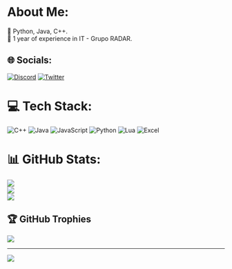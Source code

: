 # About Me:
🔧 Python, Java, C++.<br>💼 1 year of experience in IT  - Grupo RADAR.<br>


## 🌐 Socials:
[![Discord](https://img.shields.io/badge/Discord-%237289DA.svg?logo=discord&logoColor=white)](https://discordapp.com/users/661630616244322304) [![Twitter](https://img.shields.io/badge/Twitter-%231DA1F2.svg?logo=Twitter&logoColor=white)](https://twitter.com/KruItu) 

# 💻 Tech Stack:
![C++](https://img.shields.io/badge/C%2B%2B-00599C?style=for-the-badge&logo=c%2B%2B&logoColor=white) ![Java](https://img.shields.io/badge/Java-ED8B00?style=for-the-badge&logo=openjdk&logoColor=white) ![JavaScript](https://img.shields.io/badge/JavaScript-323330?style=for-the-badge&logo=javascript&logoColor=F7DF1E) ![Python](https://img.shields.io/badge/Python-14354C?style=for-the-badge&logo=python&logoColor=white)  ![Lua](https://img.shields.io/badge/Lua-2C2D72?style=for-the-badge&logo=lua&logoColor=white) ![Excel](https://img.shields.io/badge/Microsoft_Excel-217346?style=for-the-badge&logo=microsoft-excel&logoColor=white)

# 📊 GitHub Stats:
![](https://github-readme-stats.vercel.app/api?username=Krultu&theme=dark&hide_border=false&include_all_commits=true&count_private=true)<br/>
![](https://github-readme-streak-stats.herokuapp.com/?user=Krultu&theme=dark&hide_border=false)<br/>
![](https://github-readme-stats.vercel.app/api/top-langs/?username=Krultu&theme=dark&hide_border=false&include_all_commits=true&count_private=true&layout=compact)

## 🏆 GitHub Trophies
![](https://github-profile-trophy.vercel.app/?username=Krultu&theme=tokyonight&no-frame=false&no-bg=true&margin-w=4)

---
[![](https://visitcount.itsvg.in/api?id=Krultu&icon=8&color=1)](https://visitcount.itsvg.in)

<!-- Proudly created with GPRM ( https://gprm.itsvg.in ) -->
